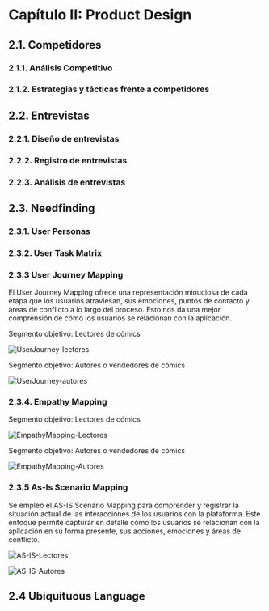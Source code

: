 # Capítulo II: Product Design

## 2.1. Competidores

### 2.1.1. Análisis Competitivo

### 2.1.2. Estrategias y tácticas frente a competidores

## 2.2. Entrevistas

### 2.2.1. Diseño de entrevistas

### 2.2.2. Registro de entrevistas

### 2.2.3. Análisis de entrevistas

## 2.3. Needfinding

### 2.3.1. User Personas

### 2.3.2. User Task Matrix

### 2.3.3 User Journey Mapping


El User Journey Mapping ofrece una representación minuciosa de cada etapa que los usuarios atraviesan, sus emociones, puntos de contacto y áreas de conflicto a lo largo del proceso. Esto nos da una mejor comprensión de cómo los usuarios se relacionan con la aplicación.

Segmento objetivo: Lectores de cómics

![UserJourney-lectores](https://github.com/upc-pre-SI730-2401-SW51-equipo1/ChromaComics/assets/112042418/342681d9-1bb8-4bff-b941-c53827e9742c)

Segmento objetivo: Autores o vendedores de cómics

![UserJourney-autores](https://github.com/upc-pre-SI730-2401-SW51-equipo1/ChromaComics/assets/112042418/2c6b2013-0596-4286-b054-0478b48a15eb)


### 2.3.4. Empathy Mapping

Segmento objetivo: Lectores de cómics

![EmpathyMapping-Lectores](https://github.com/upc-pre-SI730-2401-SW51-equipo1/ChromaComics/assets/112042418/d25c37bd-a59f-428d-a435-97fa9b19591f)


Segmento objetivo: Autores o vendedores de cómics

![EmpathyMapping-Autores](https://github.com/upc-pre-SI730-2401-SW51-equipo1/ChromaComics/assets/112042418/a8d8cfa7-1ef4-4f88-9c6c-9b1436f8d814)


### 2.3.5 As-Is Scenario Mapping


Se empleó el AS-IS Scenario Mapping para comprender y registrar la situación actual de las interacciones de los usuarios con la plataforma. Este enfoque permite capturar en detalle cómo los usuarios se relacionan con la aplicación en su forma presente, sus acciones, emociones y áreas de conflicto.

![AS-IS-Lectores](https://github.com/upc-pre-SI730-2401-SW51-equipo1/ChromaComics/assets/112042418/8a470f38-bfd1-41cb-94a5-a289011e5e74)

![AS-IS-Autores](https://github.com/upc-pre-SI730-2401-SW51-equipo1/ChromaComics/assets/112042418/25ee2aa7-9114-41b7-b2f3-b31bec805818)


## 2.4 Ubiquituous Language
